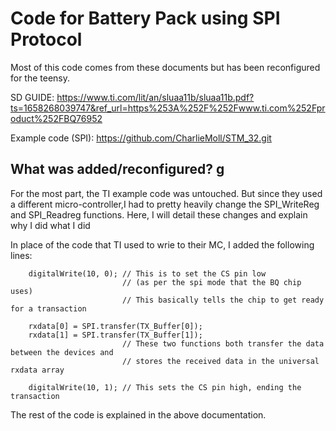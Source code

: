 # Code for Battery Pack using SPI Protocol

Most of this code comes from these documents but has been reconfigured for the teensy.

SD GUIDE:
https://www.ti.com/lit/an/sluaa11b/sluaa11b.pdf?ts=1658268039747&ref_url=https%253A%252F%252Fwww.ti.com%252Fproduct%252FBQ76952

Example code (SPI):
https://github.com/CharlieMoll/STM_32.git

## What was added/reconfigured? g

For the most part, the TI example code was untouched. But since they used a different micro-controller,I had to pretty heavily change the SPI_WriteReg and SPI_Readreg functions. Here, I will detail these changes and explain why I did what I did

In place of the code that TI used to wrie to their MC, I added the following lines:

        digitalWrite(10, 0); // This is to set the CS pin low 
                             // (as per the spi mode that the BQ chip uses)
                             // This basically tells the chip to get ready for a transaction

        rxdata[0] = SPI.transfer(TX_Buffer[0]);
        rxdata[1] = SPI.transfer(TX_Buffer[1]);
                             // These two functions both transfer the data between the devices and 
                             // stores the received data in the universal rxdata array

        digitalWrite(10, 1); // This sets the CS pin high, ending the transaction


The rest of the code is explained in the above documentation. 

